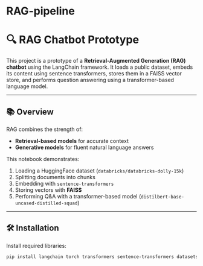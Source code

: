 # RAG-pipeline

# 🔍 RAG Chatbot Prototype

This project is a prototype of a **Retrieval-Augmented Generation (RAG) chatbot** using the LangChain framework. It loads a public dataset, embeds its content using sentence transformers, stores them in a FAISS vector store, and performs question answering using a transformer-based language model.

---

## 📚 Overview

RAG combines the strength of:
- **Retrieval-based models** for accurate context
- **Generative models** for fluent natural language answers

This notebook demonstrates:
1. Loading a HuggingFace dataset (`databricks/databricks-dolly-15k`)
2. Splitting documents into chunks
3. Embedding with `sentence-transformers`
4. Storing vectors with **FAISS**
5. Performing Q&A with a transformer-based model (`distilbert-base-uncased-distilled-squad`)

---

## 🛠️ Installation

Install required libraries:

```bash
pip install langchain torch transformers sentence-transformers datasets faiss-cpu ipywidgets
